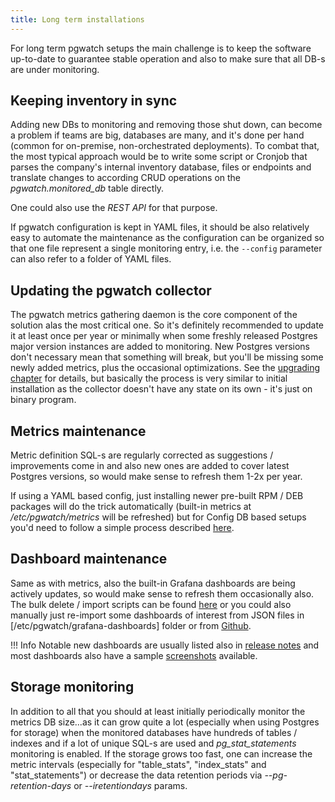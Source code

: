 ```yaml
---
title: Long term installations
---
```


For long term pgwatch setups the main challenge is to keep the software
up-to-date to guarantee stable operation and also to make sure that all
DB-s are under monitoring.

## Keeping inventory in sync

Adding new DBs to monitoring and removing those shut down, can become a
problem if teams are big, databases are many, and it's done per hand
(common for on-premise, non-orchestrated deployments). To combat that,
the most typical approach would be to write some script or Cronjob that
parses the company's internal inventory database, files or endpoints
and translate changes to according CRUD operations on the
*pgwatch.monitored_db* table directly.

One could also use the *REST API* for that purpose.

If pgwatch configuration is kept in YAML files, it should be also
relatively easy to automate the maintenance as the configuration can be
organized so that one file represent a single monitoring entry, i.e. the
`--config` parameter can also refer to a folder of YAML files.

## Updating the pgwatch collector

The pgwatch metrics gathering daemon is the core component of the
solution alas the most critical one. So it's definitely recommended to
update it at least once per year or minimally when some freshly released
Postgres major version instances are added to monitoring. New Postgres
versions don't necessary mean that something will break, but you'll be
missing some newly added metrics, plus the occasional optimizations. See
the [upgrading chapter](../tutorial/upgrading.md) for details, but basically
the process is very similar to initial installation as the collector
doesn't have any state on its own - it's just on binary program.

## Metrics maintenance

Metric definition SQL-s are regularly corrected as suggestions /
improvements come in and also new ones are added to cover latest
Postgres versions, so would make sense to refresh them 1-2x per year.

If using a YAML based config, just installing newer pre-built RPM / DEB
packages will do the trick automatically (built-in metrics at
*/etc/pgwatch/metrics* will be refreshed) but for Config DB based
setups you'd need to follow a simple process described
[here](../tutorial/upgrading.md#updating-metric-definitions).

## Dashboard maintenance

Same as with metrics, also the built-in Grafana dashboards are being
actively updates, so would make sense to refresh them occasionally also.
The bulk delete / import scripts can be found
[here](https://github.com/cybertec-postgresql/pgwatch/tree/master/grafana)
or you could also manually just re-import some dashboards of interest
from JSON files in [/etc/pgwatch/grafana-dashboards] folder
or from
[Github](https://github.com/cybertec-postgresql/pgwatch/tree/master/grafana).

!!! Info
    Notable new dashboards are usually listed also in [release
    notes](https://github.com/cybertec-postgresql/pgwatch/blob/master/docs/CHANGELOG.md)
    and most dashboards also have a sample
    [screenshots](https://github.com/cybertec-postgresql/pgwatch/tree/master/docs/gallery)
    available.

## Storage monitoring

In addition to all that you should at least initially periodically
monitor the metrics DB size\...as it can grow quite a lot (especially
when using Postgres for storage) when the monitored databases have
hundreds of tables / indexes and if a lot of unique SQL-s are used and
*pg_stat_statements* monitoring is enabled. If the storage grows too
fast, one can increase the metric intervals (especially for
"table_stats", "index_stats" and "stat_statements") or decrease
the data retention periods via *\--pg-retention-days* or
*\--iretentiondays* params.

